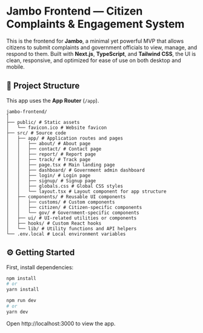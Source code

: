 # Jambo Frontend — Citizen Complaints & Engagement System

This is the frontend for **Jambo**, a minimal yet powerful MVP that allows citizens to submit complaints and government officials to view, manage, and respond to them. Built with **Next.js**, **TypeScript**, and **Tailwind CSS**, the UI is clean, responsive, and optimized for ease of use on both desktop and mobile.

## 📁 Project Structure

This app uses the **App Router** (`/app`).
```
jambo-frontend/
│
├── public/ # Static assets
│   └── favicon.ico # Website favicon
├── src/ # Source code
│   ├── app/ # Application routes and pages
│   │   ├── about/ # About page
│   │   ├── contact/ # Contact page
│   │   ├── report/ # Report page
│   │   ├── track/ # Track page
│   │   ├── page.tsx # Main landing page
│   │   ├── dashboard/ # Government admin dashboard
│   │   ├── login/ # Login page
│   │   ├── signup/ # Signup page
│   │   ├── globals.css # Global CSS styles
│   │   └── layout.tsx # Layout component for app structure
│   ├── components/ # Reusable UI components
│   │   ├── customs/ # Custom components
│   │   ├── citizen/ # Citizen-specific components
│   │   └── gov/ # Government-specific components
│   ├── ui/ # UI-related utilities or components
│   ├── hooks/ # Custom React hooks
│   └── lib/ # Utility functions and API helpers
└── .env.local # Local environment variables
```

## ⚙️ Getting Started

First, install dependencies:

```bash
npm install
# or
yarn install

npm run dev
# or
yarn dev
```
Open http://localhost:3000 to view the app.
